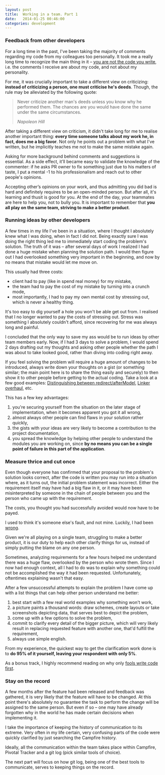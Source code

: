 ```yaml
---
layout: post
title:  Working in a team. Part 1
date:   2014-01-25 00:46:00
categories: development
---
```

### Feedback from other developers

For a long time in the past, I've been taking the majority of comments regarding my code from my colleagues too personally. It took me a really long time to recognize the main thing in it – [you are not the code you write](http://sstephenson.us/posts/you-are-not-your-code), i.e. the comments I receive are about my code, and not about my personality.

For me, it was crucially important to take a different view on criticizing: **instead of criticizing a person, one must criticise he's deeds**. Though, the rule may be alleviated by the following quote:

> Never criticize another man's deeds unless you know why he performed them. The chances are you would have done the same under the same circumstances.
> <footer><cite title="Napoleon Hill">Napoleon Hill</cite></footer>

After taking a different view on criticism, it didn't take long for me to realise another important thing: **every time someone talks about my work he, in fact, does me a big favor**. Not only he points out a problem with what I've written, but he implicitly teaches me not to make the same mistake again.

Asking for more background behind comments and suggestions is essential. As a side effect, it’ll became easy to validate the knowledge of the commenter: if he asks PR owner to fix something just due to his matters of taste, I put a mental -1 to his professionalism and reach out to other people's opinions.

Accepting other’s opinions on your work, and thus admitting you did bad is hard and definitely requires to be an open-minded person. But after all, it's learning and thusit is good for you. At the end of the day, your teammates are here to help you, not to bully you. It is important to remember that **you all play on the same team, striving to make a better product**.

### Running ideas by other developers

A few times in my life I've been in a situation, where I thought I absolutely knew what I was doing, when in fact I did not. Being exactly sure I was doing the right thing led me to immediately start coding the problem's solution. The truth of it was – after several days of work I realized I had done a huge mistake when planning the solution path. I would then figure out I had overlooked something very important in the beginning, and now by no means that mistake would let me move on.

This usually had three costs:

* client had to pay (like in spend real money) for my mistake,
* the team had to pay the cost of my mistake by turning into a crunch mode,
* most importantly, I had to pay my own mental cost by stressing out, which is never a healthy thing.

It's too easy to dig yourself a hole you won't be able get out from. I realised that I no longer wanted to pay the costs of stressing out. Stress was something I absolutely couldn't afford, since recovering for me was always long and painful.

I concluded that the only way to save my ass would be to run ideas by other team members early. Now, if I had 3 days to solve a problem, I would spend 2 days drafting out my thoughts and asking other people whether the path I was about to take looked good, rather than diving into coding right away.

If you feel solving the problem will require a huge amount of changes to be introduced, always write down your thoughts on a gist (or something similar; the main point here is to share the thing easily and securely) to then show it to other people before getting to the actual coding. Take a look at a few good examples: [Distinguishing between redirect/afterModel](https://gist.github.com/machty/7676934), [Linker overhaul](https://docs.google.com/document/d/1xN-g6qjjWflecSP08LNgh2uFsKjWb-rR9KA11ip_DIE/edit), etc.

This has a few key advantages:

1. you're securing yourself from the situation on the later stage of implementation, when it becomes apparent you got it all wrong,
2. almost always other people can find flaws in your solution rather quickly,
3. the gists with your ideas are very likely to become a contribution to the project documentation,
4. you spread the knowledge by helping other people to understand the modules you are working on, since **by no means you can be a single point of failure in this part of the application**.

### Measure thrice and cut once

Even though everyone has confirmed that your proposal to the problem's solution looks correct, after the code is written you may run into a situation where, as it turns out, the initial problem statement was incorrect. Either the requirement itself may have had a big flaw in it, or it may have been misinterpreted by someone in the chain of people between you and the person who came up with the requirement.

The costs, you thought you had successfully avoided would now have to be payed.

I used to think it's someone else's fault, and not mine. Luckily, I had been [wrong](http://sivers.org/my-fault).

Given we're all playing on a single team, struggling to make a better product, it is our duty to help each other clarify things for us, instead of simply putting the blame on any one person.

Sometimes, analyzing requirements for a few hours helped me understand there was a huge flaw, overlooked by the person who wrote them. Since I now had enough context, all I had to do was to explain why something could not be accomplished the way it had been requested. Unfortunately, oftentimes explaining wasn't that easy.

After a few unsuccessful attempts to explain the problem I have come up with a list things that can help other person understand me better:

1. best start with a few real world examples why something won't work,
2. a picture paints a thousand words: draw schemes, create layouts or take screenshots depicting data, that serves best to depict the problem,
3. come up with a few options to solve the problem,
4. commit to clarify every detail of the bigger picture, which will very likely result in replacing requested feature with another one, that'd fulfill the requirement,
5. always use simple english.

From my experience, the quickest way to get the clarification work done is to **do 95% of it yourself, leaving your respondent with only 5%**.

As a bonus track, I highly recommend reading on why only [fools write code first](http://blog.reemer.com/why-only-fools-write-code-first).

### Stay on the record

A few months after the feature had been released and feedback was gathered, it is very likely that the feature will have to be changed. At this point there's absolutely no guarantee the task to perform the change will be assigned to the same person. But even if so – one may have already forgotten why in the world he has made certain decisions when implementing it.

I take the importance of keeping the history of communication to its extreme. Very often in my life certain, very confusing parts of the code were quickly clarified by just searching the Campfire history.

Ideally, all the communication within the team takes place within Campfire, Pivotal Tracker and a git log (pick similar tools of choice).

The next part will focus on how git log, being one of the best tools to communicate, serves to keeping things on the record.
